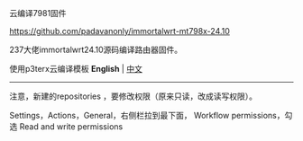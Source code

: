云编译7981固件

https://github.com/padavanonly/immortalwrt-mt798x-24.10

237大佬immortalwrt24.10源码编译路由器固件。

使用p3terx云编译模板
**English** | [中文](https://p3terx.com/archives/build-openwrt-with-github-actions.html)

----------------------------------------------------------------
注意，新建的repositories ，要修改权限（原来只读，改成读写权限）。

Settings，Actions，General，右侧栏拉到最下面，	Workflow permissions，勾选 Read and write permissions
